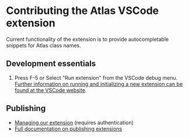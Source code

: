 # Contributing the Atlas VSCode extension

Current functionality of the extension is to provide autocompletable snippets for Atlas class names.

## Development essentials

1. Press F-5 or Select "Run extension" from the VSCode debug menu. [Further information on running and initializing a new extension can be found at the VSCode website](https://code.visualstudio.com/api/get-started/your-first-extension).

## Publishing

- [Managing our extension](https://marketplace.visualstudio.com/manage/publishers/docsmsft) (requires authentication)
- [Full documentation on publishing extensions](https://code.visualstudio.com/api/working-with-extensions/publishing-extension)

